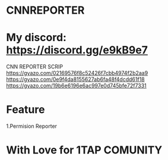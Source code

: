 # CNNREPORTER



# My discord: https://discord.gg/e9kB9e7

CNN REPORTER SCRIP
https://gyazo.com/02169576f8c52426f7cbb4974f2b2aa9
https://gyazo.com/0e9f4da8155627ab6fa48f4dcdd61f18
https://gyazo.com/19b6e6196e6ac997e0d745bfe72f7331

# Feature

1.Permision Reporter

# With Love for 1TAP COMUNITY
